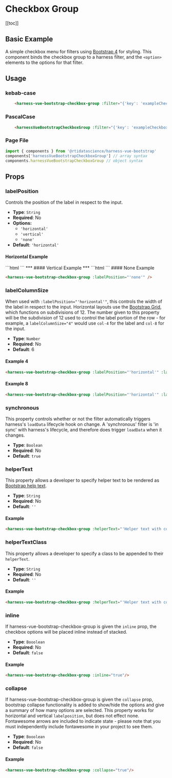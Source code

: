 # Checkbox Group

<!-- *** Changing input value is triggering this error every time in console:
Error in render: "TypeError: Cannot read property '_modulesNamespaceMap' of undefined"
-->
[[toc]]
## Basic Example
A simple checkbox menu for filters using [Bootstrap 4](https://getbootstrap.com/docs/4.0/components/forms/) for styling. This component binds the checkbox group to a harness filter, and the `<option>` elements to the options for that filter.

<!-- All checkboxes checked/unchecked? Cannot select just one at a time, only all or nothing -->

<harness-vue-bootstrap-checkbox-group :filter="{'key': 'exampleCheckboxGroup', 'label': 'Example Checkbox Group'}"  />

## Usage
### kebab-case
``` html
    <harness-vue-bootstrap-checkbox-group :filter="{'key': 'exampleCheckboxGroup', ...}" />
```
### PascalCase
```html
    <harnessVueBootstrapCheckboxGroup :filter="{'key': 'exampleCheckboxGroup', ...}" />
```
### Page File
```js
import { components } from '@rtidatascience/harness-vue-bootstrap'
components['harnessVueBootstrapCheckboxGroup'] // array syntax
components.harnessVueBootstrapCheckboxGroup // object syntax
```

## Props

### labelPosition
Controls the position of the label in respect to the input.
* **Type**: `String`
* **Required**: No
* **Options:**
    * `'horizontal'`
    * `'vertical'`
    * `'none'`
* **Default**: `'horizontal'`

#### Horizontal Example
<harness-vue-bootstrap-checkbox-group :filter="{'key': 'exampleCheckboxGroup-0', 'label': 'Example Checkbox Group'}"  />
```html
<harness-vue-bootstrap-checkbox-group :labelPosition="'horizontal'" />
```
***
#### Vertical Example
<harness-vue-bootstrap-checkbox-group :filter="{'key': 'exampleCheckboxGroup-1', 'label': 'Example Checkbox Group'}"  :labelPosition="'vertical'" />
***
```html
<harness-vue-bootstrap-checkbox-group :labelPosition="'vertical'" />
```
#### None Example
<br />
<harness-vue-bootstrap-checkbox-group :filter="{'key': 'exampleCheckboxGroup-2', 'label': 'Example Checkbox Group'}"  :labelPosition="'none'" />

```html
<harness-vue-bootstrap-checkbox-group :labelPosition="'none'" />
```

### labelColumnSize
When used with `:labelPosition="'horizontal'"`, this controls the width of the label in respect to the input. Horizontal layouts use the [Bootstrap Grid](https://getbootstrap.com/docs/4.0/layout/grid/), which functions on subdivisions of 12. The number given to this property will be the subdivision of 12 used to control the label portion of the row - for example, a `labelColumnSize="4"` would use `col-4` for the label and `col-8` for the input.
* **Type**: `Number`
* **Required**: No
* **Default**: 6

#### Example 4
<harness-vue-bootstrap-checkbox-group :filter="{'key': 'exampleCheckboxGroup-3', 'label': 'Example Checkbox Group'}"  :labelColumnSize="4"/>

```html
<harness-vue-bootstrap-checkbox-group :labelPosition="'horizontal'" :labelColumnSize="4"/>
```
#### Example 8
<harness-vue-bootstrap-checkbox-group :filter="{'key': 'exampleCheckboxGroup-4', 'label': 'Example Checkbox Group'}"  :labelColumnSize="8"/>

```html
<harness-vue-bootstrap-checkbox-group :labelPosition="'horizontal'" :labelColumnSize="8" />
```

### synchronous
This property controls whether or not the filter automatically triggers harness's `loadData` lifecycle hook on change. A 'synchronous' filter is 'in sync' with harness's lifecycle, and therefore does trigger `loadData` when it changes.
* **Type**: `Boolean`
* **Required**: No
* **Default**: `true`

### helperText
This property allows a developer to specify helper text to be rendered as [Bootstrap help text](https://getbootstrap.com/docs/4.6/components/forms/#help-text).
* **Type**: `String`
* **Required**: No
* **Default**: `''`

#### Example
<harness-vue-bootstrap-checkbox-group :filter="{'key': 'exampleCheckboxGroup-5', 'label': 'Example Checkbox Group'}"  :helperText="'Helper text with contextual information'"/>

```html
<harness-vue-bootstrap-checkbox-group :helperText="'Helper text with contextual information'" />
```

### helperTextClass
This property allows a developer to specify a class to be appended to their `helperText`.
* **Type**: `String`
* **Required**: No
* **Default**: `''`

#### Example
<harness-vue-bootstrap-checkbox-group :filter="{'key': 'exampleCheckboxGroup-6', 'label': 'Example Checkbox Group'}"  :helperText="'Helper text with contextual information, styled as alert'" :helperTextClass="'alert alert-warning'"/>

```html
<harness-vue-bootstrap-checkbox-group :helperText="'Helper text with contextual information, styled as alert'" :helperTextClass="'alert alert-warning'"/>
```

### inline
If harness-vue-bootstrap-checkbox-group is given the `inline` prop, the checkbox options will be placed inline instead of stacked. 
* **Type**: `Booolean`
* **Required**: No
* **Default**: `false`

#### Example
<harness-vue-bootstrap-checkbox-group :filter="{'key': 'exampleCheckboxGroup-7', 'label': 'Example Checkbox Group'}"  :inline="true"/>

```html
<harness-vue-bootstrap-checkbox-group :inline="true"/>
```

### collapse
If harness-vue-bootstrap-checkbox-group is given the `collapse` prop, bootstrap collapse functionality is added to show/hide the options and give a summary of how many options are selected. This property works for horizontal and vertical `labelposition`, but does not effect none. Fontawesome arrows are included to indicate state - please note that you must independently include fontawesome in your project to see them.
* **Type**: `Booolean`
* **Required**: No
* **Default**: `false`

#### Example
<!-- Not expanding to show options? Cursor is pointer but when clicking nothing happens -->
<!-- Also showing 13 of 3 selected? Seems wrong... -->

<harness-vue-bootstrap-checkbox-group :filter="{'key': 'exampleCheckboxGroup-8', 'label': 'Example Checkbox Group Collapsed'}"  :collapse="true"/>

```html
<harness-vue-bootstrap-checkbox-group :collapse="true"/>
```
